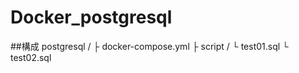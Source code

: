 # Docker_postgresql


##構成
postgresql /
          ├  docker-compose.yml
          ├ script /
                   └ test01.sql
                   └  test02.sql


                
